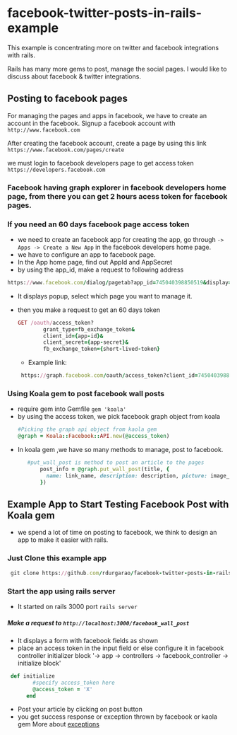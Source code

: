 facebook-twitter-posts-in-rails-example
=======================================

This example is concentrating more on twitter and facebook integrations with rails.

Rails has many more gems to post, manage the social pages. I would like to discuss about facebook & twitter integrations.

## Posting to facebook pages

  For managing the pages and apps in facebook, we have to create an account in the facebook.
  Signup a facebook account with
  ` http://www.facebook.com `

  After creating the facebook account, create a page by using this link
  ``` https://www.facebook.com/pages/create ```

  we must login to facebook developers page to get access token
  ``` https://developers.facebook.com ```

### Facebook having graph explorer in facebook developers home page, from there you can get 2 hours acess token for facebook pages.


### If you need an 60 days facebook page access token
 - we need to create an facebook app
    for creating the app, go through
    `-> Apps -> Create a New App` in the facebook developers home page.
 - we have to configure an app to facebook page.
 - In the App home page, find out AppId and AppSecret
 - by using the app_id, make a request to following address
  ```ruby
  https://www.facebook.com/dialog/pagetab?app_id=745040398850519&display=popup&next=http://www.facebook.com
  ```
 - It displays popup, select which page you want to manage it.
 - then you make a request to get an 60 days token

    ```ruby
    GET /oauth/access_token?
            grant_type=fb_exchange_token&
            client_id={app-id}&
            client_secret={app-secret}&
            fb_exchange_token={short-lived-token}
    ```

    - Example link:
    ```ruby
     https://graph.facebook.com/oauth/access_token?client_id=745040398850519&client_secret=653d6a471ea9deded7bddfc52c1642fb&grant_type=fb_exchange_token&fb_exchange_token=CAAKlnDxRGdcBAPFw25K59XoAF6ZBm3FpNAZABqI6mQYAudH8XCnt4ZCB0gN7vR3pahx25gu1jp9jARwIqReUBYfnPL8QNho1neCyQeRR0t4AElurhVhRLS9Sgmldo6o1bI1AFOGedb4JVDDZCCRDBaZC6jEqWZChrKTrzhpZCrBwqNkkRTNJ1RXStCnmIVfB0UZD
     ```

### Using Koala gem to post facebook wall posts

  - require gem into Gemfile
    ``` gem 'koala' ```
  - by using the access token, we pick facebook graph object from koala
     ```ruby
     #Picking the graph api object from kaola gem
     @graph = Koala::Facebook::API.new(@access_token)
     ```
  - In koala gem ,we have so many methods to manage, post to facebook.
    ```ruby
       #put_wall_post is method to post an article to the pages
           post_info = @graph.put_wall_post(title, {
             name: link_name, description: description, picture: image_url, link: page_link
           })
     ```

## Example App to Start Testing Facebook Post with Koala gem
- we spend a lot of time on posting to facebook, we think to design an app to make it easier with rails.

### Just Clone this example app
 ```ruby
  git clone https://github.com/rdurgarao/facebook-twitter-posts-in-rails-example.git
  ```

### Start the app using rails server
 - It started on rails 3000 port
 ``` rails server ```

##### Make a request to `http://localhost:3000/facebook_wall_post`
  - It displays a form with facebook fields as shown
  - place an access token in the input field or else configure it in facebook controller initializer block '-> app -> controllers -> facebook_controller -> initialize block'
  ```ruby
   def initialize
          #specify access_token here
          @access_token = 'X'
        end
  ```
  - Post your article by clicking on post button
  - you get success response or exception thrown by facebook or kaola gem
    More about [exceptions](http://rubydoc.info/gems/koala/1.9.0/Koala/Facebook/APIError)

